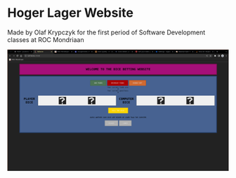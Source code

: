 # Hoger Lager Website

Made by Olaf Krypczyk for the first period of Software Development classes
at ROC Mondriaan

![image info](./img/hoger-lager-screenshot.png)
